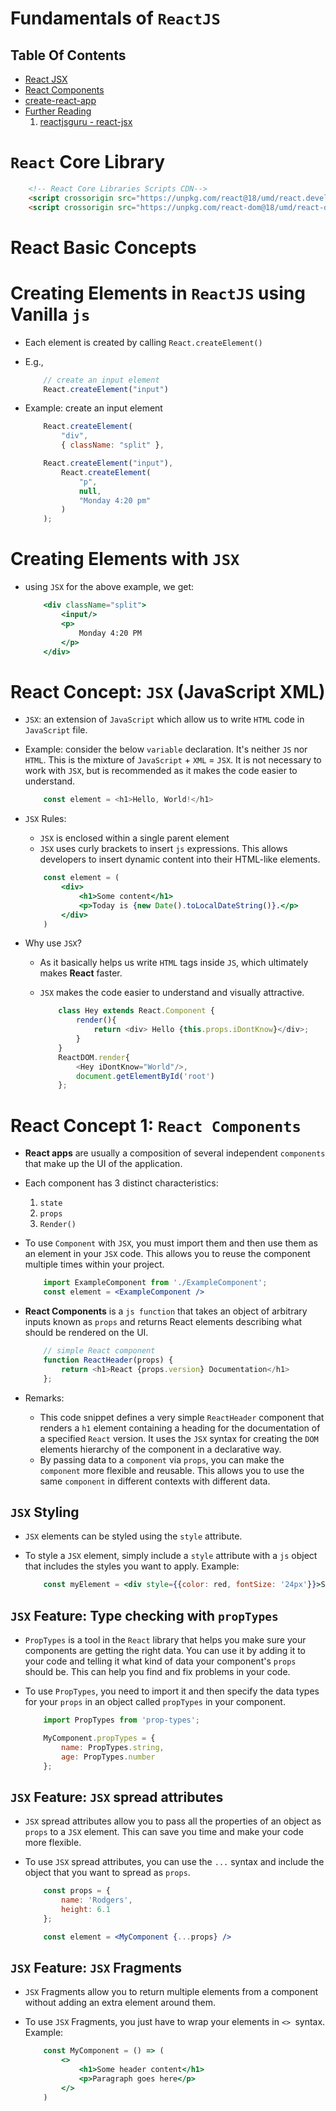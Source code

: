 # Fundamentals of `ReactJS`

## Table Of Contents
- [React JSX]()
- [React Components]()
- [create-react-app]()
- [Further Reading]()
    1. [reactjsguru - react-jsx](https://reactjsguru.com/react-jsx/)

# `React` Core Library
```html
    <!-- React Core Libraries Scripts CDN-->
    <script crossorigin src="https://unpkg.com/react@18/umd/react.development.js"></script>
    <script crossorigin src="https://unpkg.com/react-dom@18/umd/react-dom.development.js"></script> 
```
# React Basic Concepts

# Creating Elements in `ReactJS` using Vanilla `js`
* Each element is created by calling `React.createElement()`
* E.g., 

    ```js
        // create an input element
        React.createElement("input")
    ```
* Example: create an input element
    ```js
        React.createElement(
            "div",
            { className: "split" },

        React.createElement("input"),
            React.createElement(
                "p",
                null,
                "Monday 4:20 pm"
            )
        );
    ```
# Creating Elements with `JSX`
* using `JSX` for the above example, we get:

    ```jsx
        <div className="split">
            <input/>
            <p>
                Monday 4:20 PM
            </p>
        </div>
    ```
# React Concept: `JSX` (JavaScript XML)
* `JSX`: an extension of `JavaScript` which allow us to write `HTML` code in `JavaScript` file.
* Example: consider the below `variable` declaration. It's neither `JS` nor `HTML`. This is the mixture of `JavaScript` + `XML` = `JSX`. It is not necessary to work with `JSX`, but is recommended as it makes the code easier to understand.

    ```js
        const element = <h1>Hello, World!</h1>
    ```
* `JSX` Rules:
    - `JSX` is enclosed within a single parent element
    - `JSX` uses curly brackets to insert `js` expressions. This allows developers to insert dynamic content into their HTML-like elements.

    ```jsx
        const element = (
            <div>
                <h1>Some content</h1>
                <p>Today is {new Date().toLocalDateString()}.</p>
            </div>
        )
    ```
* Why use `JSX`?
  * As it basically helps us write `HTML` tags inside `JS`, which ultimately makes __React__ faster.
  * `JSX` makes the code easier to understand and visually attractive.

      ```js
          class Hey extends React.Component {
              render(){
                  return <div> Hello {this.props.iDontKnow}</div>;
              }
          }
          ReactDOM.render{
              <Hey iDontKnow="World"/>,
              document.getElementById('root')
          };
      ```
# React Concept 1: `React Components`
* __React apps__ are usually a composition of several independent `components` that make up the UI of the application. 
* Each component has 3 distinct characteristics:
    1. `state`
    2. `props`
    3. `Render()`
* To use `Component` with `JSX`, you must import them and then use them as an element in your `JSX` code. This allows you to reuse the component multiple times within your project.
    ```jsx
        import ExampleComponent from './ExampleComponent';
        const element = <ExampleComponent />
    ```

* __React Components__ is a `js function` that takes an object of arbitrary inputs known as `props` and returns React elements describing what should be rendered on the UI.

    ```js
        // simple React component
        function ReactHeader(props) {
            return <h1>React {props.version} Documentation</h1>
        };
    ```
* Remarks:
    * This code snippet defines a very simple `ReactHeader` component that renders a `h1` element containing a heading for the documentation of a specified `React` version. It uses the `JSX` syntax for creating the `DOM` elements hierarchy of the component in a declarative way.
    * By passing data to a `component` via `props`, you can make the `component` more flexible and reusable. This allows you to use the same `component` in different contexts with different data.

## `JSX` Styling
* `JSX` elements can be styled using the `style` attribute.
* To style a `JSX` element, simply include a `style` attribute with a `js` object that includes the styles you want to apply. Example:

    ```jsx
        const myElement = <div style={{color: red, fontSize: '24px'}}>Some content</div>
    ```
## `JSX` Feature: Type checking with `propTypes`
* `PropTypes` is a tool in the `React` library that helps you make sure your components are getting the right data. You can use it by adding it to your code and telling it what kind of data your component's `props` should be. This can help you find and fix problems in your code.
* To use `PropTypes`, you need to import it and then specify the data types for your `props` in an object called `propTypes` in your component.

    ```jsx
        import PropTypes from 'prop-types';

        MyComponent.propTypes = {
            name: PropTypes.string,
            age: PropTypes.number
        };
    ```

## `JSX` Feature: `JSX` spread attributes
* `JSX` spread attributes allow you to pass all the properties of an object as `props` to a `JSX` element. This can save you time and make your code more flexible.
* To use `JSX` spread attributes, you can use the `...` syntax and include the object that you want to spread as `props`.

    ```jsx
        const props = {
            name: 'Rodgers',
            height: 6.1
        };

        const element = <MyComponent {...props} />
    ```

## `JSX` Feature: `JSX` Fragments
* `JSX` Fragments allow you to return multiple elements from a component without adding an extra element around them.
* To use `JSX` Fragments, you just have to wrap your elements in `<> `syntax. Example:

    ```jsx
        const MyComponent = () => (
            <>
                <h1>Some header content</h1>
                <p>Paragraph goes here</p>
            </>
        )
    ```